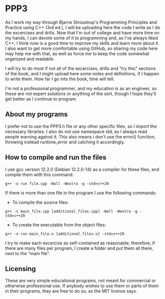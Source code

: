 # PPP3
As I work my way through Bjarne Stroustrup's Programming Principles and Practice using C++ (3rd ed.), I will be uploading here the code I write as I do the excercises and drills. Now that I'm out of college and have more time on my hands, I can devote some of it to programming and, as I've always liked C++, I think now is a good time to improve my skills and learn more about it. I also want to get more comfortable using GitHub, so sharing my code here may help me with that, as well as force me to keep the code somewhat organized and readable.


I will try to do most if not all of the excercises, drills and "try this" sections of the book, and I might upload here some notes and definitions, if I happen to write them. How far I go into the book, time will tell.


I'm not a professional programmer, and my education is as an engineer, so these are not expert solutions or anything of the sort, though I hope they'll get better as I continue to program.


## About my programs

I prefer not to use the PPP3.h file or any other specific files, so I import the necessary libraries. I also do not use namespace std, as I always read people warning against it. This also means i don't use the error() function, throwing instead runtime_error and catching it accordingly.


## How to compile and run the files

I use gcc version 12.2.0 (Debian 12.2.0-14) as a compiler for these files, and compile them with this command:
```
g++ -o run file.cpp -Wall -Wextra -g -std=c++20
```

If there is more than one file in the program I use the following commands:
- To compile the source files:
```
g++ -c main_file.cpp [additional_files.cpp] -Wall -Wextra -g -std=c++20
```
- To create the executable from the object files:
```
g++ -o run main_file.o [additional_files.o] -std=c++20
```

I try to make each excercise as self-contained as reasonable; therefore, if there are many files per program, I create a folder and put them all there, next to the "main file".


## Licensing
These are very simple educational programs, not meant for commercial or otherwise professional use. If anybody wishes to use them or parts of them in their programs, they are free to do so, as the MIT license says.